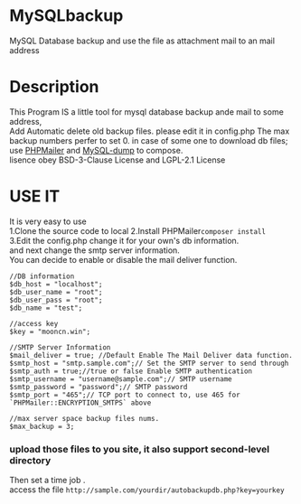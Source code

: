# MySQLbackup
MySQL Database backup and use the file as attachment mail to an mail address
# Description
This Program IS a little tool for mysql database backup ande mail to some address,  
Add Automatic delete old backup files. please edit it in config.php
The max backup numbers perfer to set 0. in case of some one to download db files;  
use [PHPMailer](https://github.com/PHPMailer/PHPMailer) and [MySQL-dump](https://github.com/dg/MySQL-dump) to compose.  
lisence obey BSD-3-Clause License and LGPL-2.1 License
# USE IT 
It is very easy to use  
1.Clone the source code to local 
2.Install PHPMailer```composer install```  
3.Edit the config.php
change it for your own's db information.  
and next change the smtp server information.  
You can decide to enable or disable the mail deliver function.

```
//DB information
$db_host = "localhost";
$db_user_name = "root";
$db_user_pass = "root";
$db_name = "test";

//access key 
$key = "mooncn.win";

//SMTP Server Information
$mail_deliver = true; //Default Enable The Mail Deliver data function.
$smtp_host = "smtp.sample.com";// Set the SMTP server to send through
$smtp_auth = true;//true or false Enable SMTP authentication
$smtp_username = "username@sample.com";// SMTP username
$smtp_password = "password";// SMTP password
$smtp_port = "465";// TCP port to connect to, use 465 for `PHPMailer::ENCRYPTION_SMTPS` above

//max server space backup files nums.
$max_backup = 3;
```
### upload those files to you site, it also support second-level directory
Then set a time job .  
access the file ```http://sample.com/yourdir/autobackupdb.php?key=yourkey```  
